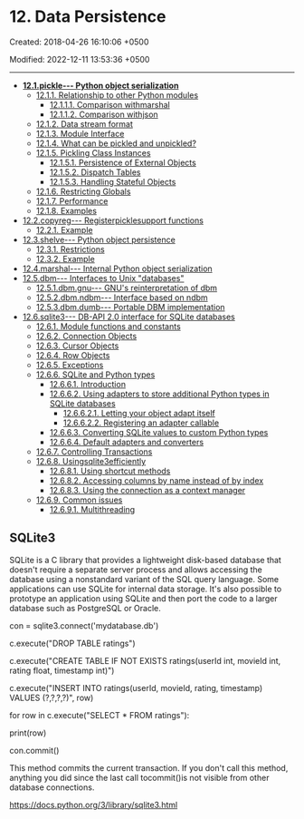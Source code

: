 # 12. Data Persistence

Created: 2018-04-26 16:10:06 +0500

Modified: 2022-12-11 13:53:36 +0500

---
-   [**12.1.pickle--- Python object serialization**](https://docs.python.org/3/library/pickle.html)
    -   [12.1.1. Relationship to other Python modules](https://docs.python.org/3/library/pickle.html#relationship-to-other-python-modules)
        -   [12.1.1.1. Comparison withmarshal](https://docs.python.org/3/library/pickle.html#comparison-with-marshal)
        -   [12.1.1.2. Comparison withjson](https://docs.python.org/3/library/pickle.html#comparison-with-json)
    -   [12.1.2. Data stream format](https://docs.python.org/3/library/pickle.html#data-stream-format)
    -   [12.1.3. Module Interface](https://docs.python.org/3/library/pickle.html#module-interface)
    -   [12.1.4. What can be pickled and unpickled?](https://docs.python.org/3/library/pickle.html#what-can-be-pickled-and-unpickled)
    -   [12.1.5. Pickling Class Instances](https://docs.python.org/3/library/pickle.html#pickling-class-instances)
        -   [12.1.5.1. Persistence of External Objects](https://docs.python.org/3/library/pickle.html#persistence-of-external-objects)
        -   [12.1.5.2. Dispatch Tables](https://docs.python.org/3/library/pickle.html#dispatch-tables)
        -   [12.1.5.3. Handling Stateful Objects](https://docs.python.org/3/library/pickle.html#handling-stateful-objects)
    -   [12.1.6. Restricting Globals](https://docs.python.org/3/library/pickle.html#restricting-globals)
    -   [12.1.7. Performance](https://docs.python.org/3/library/pickle.html#performance)
    -   [12.1.8. Examples](https://docs.python.org/3/library/pickle.html#examples)
-   [12.2.copyreg--- Registerpicklesupport functions](https://docs.python.org/3/library/copyreg.html)
    -   [12.2.1. Example](https://docs.python.org/3/library/copyreg.html#example)
-   [12.3.shelve--- Python object persistence](https://docs.python.org/3/library/shelve.html)
    -   [12.3.1. Restrictions](https://docs.python.org/3/library/shelve.html#restrictions)
    -   [12.3.2. Example](https://docs.python.org/3/library/shelve.html#example)
-   [12.4.marshal--- Internal Python object serialization](https://docs.python.org/3/library/marshal.html)
-   [12.5.dbm--- Interfaces to Unix "databases"](https://docs.python.org/3/library/dbm.html)
    -   [12.5.1.dbm.gnu--- GNU's reinterpretation of dbm](https://docs.python.org/3/library/dbm.html#module-dbm.gnu)
    -   [12.5.2.dbm.ndbm--- Interface based on ndbm](https://docs.python.org/3/library/dbm.html#module-dbm.ndbm)
    -   [12.5.3.dbm.dumb--- Portable DBM implementation](https://docs.python.org/3/library/dbm.html#module-dbm.dumb)
-   [12.6.sqlite3--- DB-API 2.0 interface for SQLite databases](https://docs.python.org/3/library/sqlite3.html)
    -   [12.6.1. Module functions and constants](https://docs.python.org/3/library/sqlite3.html#module-functions-and-constants)
    -   [12.6.2. Connection Objects](https://docs.python.org/3/library/sqlite3.html#connection-objects)
    -   [12.6.3. Cursor Objects](https://docs.python.org/3/library/sqlite3.html#cursor-objects)
    -   [12.6.4. Row Objects](https://docs.python.org/3/library/sqlite3.html#row-objects)
    -   [12.6.5. Exceptions](https://docs.python.org/3/library/sqlite3.html#exceptions)
    -   [12.6.6. SQLite and Python types](https://docs.python.org/3/library/sqlite3.html#sqlite-and-python-types)
        -   [12.6.6.1. Introduction](https://docs.python.org/3/library/sqlite3.html#introduction)
        -   [12.6.6.2. Using adapters to store additional Python types in SQLite databases](https://docs.python.org/3/library/sqlite3.html#using-adapters-to-store-additional-python-types-in-sqlite-databases)
            -   [12.6.6.2.1. Letting your object adapt itself](https://docs.python.org/3/library/sqlite3.html#letting-your-object-adapt-itself)
            -   [12.6.6.2.2. Registering an adapter callable](https://docs.python.org/3/library/sqlite3.html#registering-an-adapter-callable)
        -   [12.6.6.3. Converting SQLite values to custom Python types](https://docs.python.org/3/library/sqlite3.html#converting-sqlite-values-to-custom-python-types)
        -   [12.6.6.4. Default adapters and converters](https://docs.python.org/3/library/sqlite3.html#default-adapters-and-converters)
    -   [12.6.7. Controlling Transactions](https://docs.python.org/3/library/sqlite3.html#controlling-transactions)
    -   [12.6.8. Usingsqlite3efficiently](https://docs.python.org/3/library/sqlite3.html#using-sqlite3-efficiently)
        -   [12.6.8.1. Using shortcut methods](https://docs.python.org/3/library/sqlite3.html#using-shortcut-methods)
        -   [12.6.8.2. Accessing columns by name instead of by index](https://docs.python.org/3/library/sqlite3.html#accessing-columns-by-name-instead-of-by-index)
        -   [12.6.8.3. Using the connection as a context manager](https://docs.python.org/3/library/sqlite3.html#using-the-connection-as-a-context-manager)
    -   [12.6.9. Common issues](https://docs.python.org/3/library/sqlite3.html#common-issues)
        -   [12.6.9.1. Multithreading](https://docs.python.org/3/library/sqlite3.html#multithreading)

## SQLite3

SQLite is a C library that provides a lightweight disk-based database that doesn't require a separate server process and allows accessing the database using a nonstandard variant of the SQL query language. Some applications can use SQLite for internal data storage. It's also possible to prototype an application using SQLite and then port the code to a larger database such as PostgreSQL or Oracle.

con = sqlite3.connect('mydatabase.db')

c.execute("DROP TABLE ratings")

c.execute("CREATE TABLE IF NOT EXISTS ratings(userId int, movieId int, rating float, timestamp int)")

c.execute("INSERT INTO ratings(userId, movieId, rating, timestamp) VALUES (?,?,?,?)", row)

for row in c.execute("SELECT * FROM ratings"):

print(row)

con.commit()

This method commits the current transaction. If you don't call this method, anything you did since the last call tocommit()is not visible from other database connections.

<https://docs.python.org/3/library/sqlite3.html>
